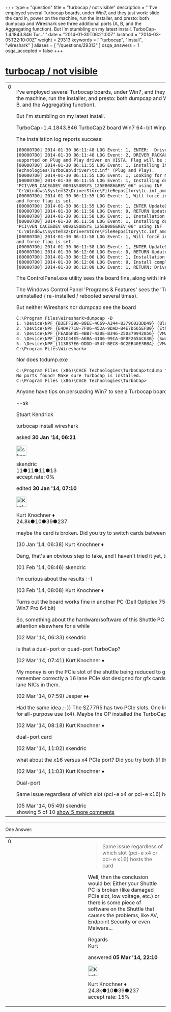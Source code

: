 +++
type = "question"
title = "turbocap / not visible"
description = '''I&#x27;ve employed several Turbocap boards, under Win7, and they just work: slide the card in, power on the machine, run the installer, and presto: both dumpcap and Wireshark see three additional ports (A, B, and the Aggregating function). But I&#x27;m stumbling on my latest install. TurboCap-1.4.1843.846 Tur...'''
date = "2014-01-30T06:21:00Z"
lastmod = "2014-03-05T22:10:00Z"
weight = 29313
keywords = [ "turbocap", "install", "wireshark" ]
aliases = [ "/questions/29313" ]
osqa_answers = 1
osqa_accepted = false
+++

<div class="headNormal">

# [turbocap / not visible](/questions/29313/turbocap-not-visible)

</div>

<div id="main-body">

<div id="askform">

<table id="question-table" style="width:100%;"><colgroup><col style="width: 50%" /><col style="width: 50%" /></colgroup><tbody><tr class="odd"><td style="width: 30px; vertical-align: top"><div class="vote-buttons"><span id="post-29313-upvote" class="ajax-command post-vote up" rel="nofollow" title="I like this post (click again to cancel)"> </span><div id="post-29313-score" class="post-score" title="current number of votes">0</div><span id="post-29313-downvote" class="ajax-command post-vote down" rel="nofollow" title="I dont like this post (click again to cancel)"> </span> <span id="favorite-mark" class="ajax-command favorite-mark" rel="nofollow" title="mark/unmark this question as favorite (click again to cancel)"> </span><div id="favorite-count" class="favorite-count"></div></div></td><td><div id="item-right"><div class="question-body"><p>I've employed several Turbocap boards, under Win7, and they just work: slide the card in, power on the machine, run the installer, and presto: both dumpcap and Wireshark see three additional ports (A, B, and the Aggregating function).</p><p>But I'm stumbling on my latest install.</p><p>TurboCap-1.4.1843.846 TurboCap2 board Win7 64-bit Winpcap 4.1.3</p><p>The installation log reports success:</p><pre><code>[000007D0] 2014-01-30 06:11:48 LOG Event: 1, ENTER:  DriverPackageInstallW
[000007D0] 2014-01-30 06:11:48 LOG Event: 2, DRIVER_PACKAGE_LEGACY_MODE flag set but not supported on Plug and Play driver on VISTA. Flag will be ignored.
[000007D0] 2014-01-30 06:11:55 LOG Event: 1, Installing INF file &#39;C:\Program Files (x86)\CACE Technologies\TurboCap\driver\tc.inf&#39; (Plug and Play).
[000007D0] 2014-01-30 06:11:55 LOG Event: 1, Looking for Model Section [CACE.NTAMD64]...
[000007D0] 2014-01-30 06:11:55 LOG Event: 1, Installing devices with Id &quot;PCI\VEN_CACE&amp;DEV_0001&amp;SUBSYS_125E8086&amp;REV_06&quot; using INF &quot;C:\Windows\System32\DriverStore\FileRepository\tc.inf_amd64_neutral_be36f37d1431884a\tc.inf&quot;.
[000007D0] 2014-01-30 06:11:55 LOG Event: 1, Will force install because driver is not better and force flag is set.
[000007D0] 2014-01-30 06:11:55 LOG Event: 1, ENTER UpdateDriverForPlugAndPlayDevices...
[000007D0] 2014-01-30 06:11:58 LOG Event: 0, RETURN UpdateDriverForPlugAndPlayDevices.
[000007D0] 2014-01-30 06:11:58 LOG Event: 1, Installation was successful.
[000007D0] 2014-01-30 06:11:58 LOG Event: 1, Installing devices with Id &quot;PCI\VEN_CACE&amp;DEV_0002&amp;SUBSYS_125E8086&amp;REV_06&quot; using INF &quot;C:\Windows\System32\DriverStore\FileRepository\tc.inf_amd64_neutral_be36f37d1431884a\tc.inf&quot;.
[000007D0] 2014-01-30 06:11:58 LOG Event: 1, Will force install because driver is not better and force flag is set.
[000007D0] 2014-01-30 06:11:58 LOG Event: 1, ENTER UpdateDriverForPlugAndPlayDevices...
[000007D0] 2014-01-30 06:12:00 LOG Event: 0, RETURN UpdateDriverForPlugAndPlayDevices.
[000007D0] 2014-01-30 06:12:00 LOG Event: 1, Installation was successful.
[000007D0] 2014-01-30 06:12:00 LOG Event: 0, Install completed
[000007D0] 2014-01-30 06:12:00 LOG Event: 1, RETURN: DriverPackageInstallW  (0x0)</code></pre><p>The ControlPanel.exe utility sees the board fine, along with link and autonegotiation results.</p><p>The Windows Control Panel 'Programs &amp; Features' sees the 'TurboCap Software v1.4' installed (I've uninstalled / re-installed / rebooted several times).</p><p>But neither Wireshark nor dumpcap see the board</p><pre><code>C:\Program Files\Wireshark&gt;dumpcap -D
1. \Device\NPF_{B3EFF398-88EE-4C69-A344-8379C033DD49} (Blueberry)
2. \Device\NPF_{E4DA7718-7F06-452A-9DAD-B4E7D565EF80} (Ethernet)
3. \Device\NPF_{FEA06F85-4BB7-420E-B346-250379942856} (VMware Network Adapter VMnet1)
4. \Device\NPF_{D21C44E5-AEBA-4106-99CA-0FBF265AC63B} (Swampnet)
5. \Device\NPF_{113837E6-DDDD-4547-BEC8-0C2EB40E3BBA} (VMware Network Adapter VMnet8)
C:\Program Files\Wireshark&gt;</code></pre><p>Nor does tcdump.exe</p><pre><code>C:\Program Files (x86)\CACE Technologies\TurboCap&gt;tcdump foo.pcap
No ports found! Make sure Turbocap is installed.
C:\Program Files (x86)\CACE Technologies\TurboCap&gt;</code></pre><p>Anyone have tips on persuading Win7 to see a Turbocap board?</p><p>--sk</p><p>Stuart Kendrick</p></div><div id="question-tags" class="tags-container tags"><span class="post-tag tag-link-turbocap" rel="tag" title="see questions tagged &#39;turbocap&#39;">turbocap</span> <span class="post-tag tag-link-install" rel="tag" title="see questions tagged &#39;install&#39;">install</span> <span class="post-tag tag-link-wireshark" rel="tag" title="see questions tagged &#39;wireshark&#39;">wireshark</span></div><div id="question-controls" class="post-controls"></div><div class="post-update-info-container"><div class="post-update-info post-update-info-user"><p>asked <strong>30 Jan '14, 06:21</strong></p><img src="https://secure.gravatar.com/avatar/18ae5b8bfddad49931ec557b9342075a?s=32&amp;d=identicon&amp;r=g" class="gravatar" width="32" height="32" alt="skendric&#39;s gravatar image" /><p><span>skendric</span><br />
<span class="score" title="11 reputation points">11</span><span title="11 badges"><span class="badge1">●</span><span class="badgecount">11</span></span><span title="11 badges"><span class="silver">●</span><span class="badgecount">11</span></span><span title="13 badges"><span class="bronze">●</span><span class="badgecount">13</span></span><br />
<span class="accept_rate" title="Rate of the user&#39;s accepted answers">accept rate:</span> <span title="skendric has no accepted answers">0%</span></p></div><div class="post-update-info post-update-info-edited"><p><span> edited <strong>30 Jan '14, 07:10</strong> </span></p><img src="https://secure.gravatar.com/avatar/23b7bf5b13bc2c98b2e8aa9869ca5d75?s=32&amp;d=identicon&amp;r=g" class="gravatar" width="32" height="32" alt="Kurt%20Knochner&#39;s gravatar image" /><p><span>Kurt Knochner ♦</span><br />
<span class="score" title="24767 reputation points"><span>24.8k</span></span><span title="10 badges"><span class="badge1">●</span><span class="badgecount">10</span></span><span title="39 badges"><span class="silver">●</span><span class="badgecount">39</span></span><span title="237 badges"><span class="bronze">●</span><span class="badgecount">237</span></span></p></div></div><div id="comments-container-29313" class="comments-container"><span id="29315"></span><div id="comment-29315" class="comment"><div id="post-29315-score" class="comment-score"></div><div class="comment-text"><p>maybe the card is broken. Did you try to switch cards between two systems?</p></div><div id="comment-29315-info" class="comment-info"><span class="comment-age">(30 Jan '14, 06:38)</span> <span class="comment-user userinfo">Kurt Knochner ♦</span></div></div><span id="29372"></span><div id="comment-29372" class="comment"><div id="post-29372-score" class="comment-score"></div><div class="comment-text"><p>Dang, that's an obvious step to take, and I haven't tried it yet, thanx</p></div><div id="comment-29372-info" class="comment-info"><span class="comment-age">(01 Feb '14, 08:46)</span> <span class="comment-user userinfo">skendric</span></div></div><span id="29396"></span><div id="comment-29396" class="comment"><div id="post-29396-score" class="comment-score"></div><div class="comment-text"><p>I'm curious about the results :-)</p></div><div id="comment-29396-info" class="comment-info"><span class="comment-age">(03 Feb '14, 08:08)</span> <span class="comment-user userinfo">Kurt Knochner ♦</span></div></div><span id="30319"></span><div id="comment-30319" class="comment"><div id="post-30319-score" class="comment-score"></div><div class="comment-text"><p>Turns out the board works fine in another PC (Dell Optiplex 755, running the same Windows SKU: Win7 Pro 64 bit)</p><p>So, something about the hardware/software of this Shuttle PC (SZ77R5) ... I'm stuck, so I'll turn my attention elsewhere for a while</p></div><div id="comment-30319-info" class="comment-info"><span class="comment-age">(02 Mar '14, 06:33)</span> <span class="comment-user userinfo">skendric</span></div></div><span id="30322"></span><div id="comment-30322" class="comment"><div id="post-30322-score" class="comment-score"></div><div class="comment-text"><p>is that a dual-port or quad-port TurboCap?</p></div><div id="comment-30322-info" class="comment-info"><span class="comment-age">(02 Mar '14, 07:41)</span> <span class="comment-user userinfo">Kurt Knochner ♦</span></div></div><span id="30323"></span><div id="comment-30323" class="comment not_top_scorer"><div id="post-30323-score" class="comment-score"></div><div class="comment-text"><p>My money is on the PCIe slot of the shuttle being reduced to graphics card compatibility only. If I remember correctly a 16 lane PCIe slot designed for gfx cards does not always allow running 8 or 4 lane NICs in them.</p></div><div id="comment-30323-info" class="comment-info"><span class="comment-age">(02 Mar '14, 07:59)</span> <span class="comment-user userinfo">Jasper ♦♦</span></div></div><span id="30324"></span><div id="comment-30324" class="comment not_top_scorer"><div id="post-30324-score" class="comment-score"></div><div class="comment-text"><p>Had the same idea ;-)) The SZ77R5 has two PCIe slots. One limited to graphics cards (x16) and one for all-purpose use (x4). Maybe the OP installed the TurboCap in the wrong slot...</p></div><div id="comment-30324-info" class="comment-info"><span class="comment-age">(02 Mar '14, 08:18)</span> <span class="comment-user userinfo">Kurt Knochner ♦</span></div></div><span id="30330"></span><div id="comment-30330" class="comment not_top_scorer"><div id="post-30330-score" class="comment-score"></div><div class="comment-text"><p>dual-port card</p></div><div id="comment-30330-info" class="comment-info"><span class="comment-age">(02 Mar '14, 11:02)</span> <span class="comment-user userinfo">skendric</span></div></div><span id="30331"></span><div id="comment-30331" class="comment not_top_scorer"><div id="post-30331-score" class="comment-score"></div><div class="comment-text"><p>what about the x16 versus x4 PCIe port? Did you try both (if the card fits into both)?</p></div><div id="comment-30331-info" class="comment-info"><span class="comment-age">(02 Mar '14, 11:03)</span> <span class="comment-user userinfo">Kurt Knochner ♦</span></div></div><span id="30442"></span><div id="comment-30442" class="comment not_top_scorer"><div id="post-30442-score" class="comment-score"></div><div class="comment-text"><p>Dual-port</p><p>Same issue regardless of which slot (pci-e x4 or pci-e x16) hosts the card</p></div><div id="comment-30442-info" class="comment-info"><span class="comment-age">(05 Mar '14, 05:49)</span> <span class="comment-user userinfo">skendric</span></div></div></div><div id="comment-tools-29313" class="comment-tools"><span class="comments-showing"> showing 5 of 10 </span> <a href="#" class="show-all-comments-link">show 5 more comments</a></div><div class="clear"></div><div id="comment-29313-form-container" class="comment-form-container"></div><div class="clear"></div></div></td></tr></tbody></table>

------------------------------------------------------------------------

<div class="tabBar">

<span id="sort-top"></span>

<div class="headQuestions">

One Answer:

</div>

</div>

<span id="30460"></span>

<div id="answer-container-30460" class="answer">

<table style="width:100%;"><colgroup><col style="width: 50%" /><col style="width: 50%" /></colgroup><tbody><tr class="odd"><td style="width: 30px; vertical-align: top"><div class="vote-buttons"><span id="post-30460-upvote" class="ajax-command post-vote up" rel="nofollow" title="I like this post (click again to cancel)"> </span><div id="post-30460-score" class="post-score" title="current number of votes">0</div><span id="post-30460-downvote" class="ajax-command post-vote down" rel="nofollow" title="I dont like this post (click again to cancel)"> </span></div></td><td><div class="item-right"><div class="answer-body"><blockquote><p>Same issue regardless of which slot (pci-e x4 or pci-e x16) hosts the card</p></blockquote><p>Well, then the conclusion would be: Either your Shuttle PC is broken (like damaged PCIe slot, low voltage, etc.) or there is some piece of software on the Shuttle that causes the problems, like AV, Endpoint Security or even Malware...</p><p>Regards<br />
Kurt</p></div><div class="answer-controls post-controls"></div><div class="post-update-info-container"><div class="post-update-info post-update-info-user"><p>answered <strong>05 Mar '14, 22:10</strong></p><img src="https://secure.gravatar.com/avatar/23b7bf5b13bc2c98b2e8aa9869ca5d75?s=32&amp;d=identicon&amp;r=g" class="gravatar" width="32" height="32" alt="Kurt%20Knochner&#39;s gravatar image" /><p><span>Kurt Knochner ♦</span><br />
<span class="score" title="24767 reputation points"><span>24.8k</span></span><span title="10 badges"><span class="badge1">●</span><span class="badgecount">10</span></span><span title="39 badges"><span class="silver">●</span><span class="badgecount">39</span></span><span title="237 badges"><span class="bronze">●</span><span class="badgecount">237</span></span><br />
<span class="accept_rate" title="Rate of the user&#39;s accepted answers">accept rate:</span> <span title="Kurt Knochner has 344 accepted answers">15%</span> </br></p></div></div><div id="comments-container-30460" class="comments-container"></div><div id="comment-tools-30460" class="comment-tools"></div><div class="clear"></div><div id="comment-30460-form-container" class="comment-form-container"></div><div class="clear"></div></div></td></tr></tbody></table>

</div>

<div class="paginator-container-left">

</div>

</div>

</div>

